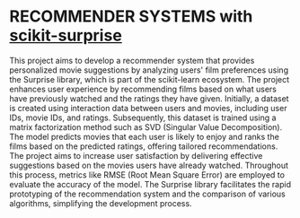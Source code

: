 # RECOMMENDER SYSTEMS with [scikit-surprise](https://surpriselib.com/)


This project aims to develop a recommender system that provides personalized movie suggestions by analyzing users' film preferences using the Surprise library, which is part of the scikit-learn ecosystem. The project enhances user experience by recommending films based on what users have previously watched and the ratings they have given. Initially, a dataset is created using interaction data between users and movies, including user IDs, movie IDs, and ratings. Subsequently, this dataset is trained using a matrix factorization method such as SVD (Singular Value Decomposition). The model predicts movies that each user is likely to enjoy and ranks the films based on the predicted ratings, offering tailored recommendations. The project aims to increase user satisfaction by delivering effective suggestions based on the movies users have already watched. Throughout this process, metrics like RMSE (Root Mean Square Error) are employed to evaluate the accuracy of the model. The Surprise library facilitates the rapid prototyping of the recommendation system and the comparison of various algorithms, simplifying the development process.
